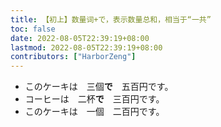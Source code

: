 ```yaml
---
title: 【初上】数量词+で，表示数量总和，相当于“一共”
toc: false
date: 2022-08-05T22:39:19+08:00
lastmod: 2022-08-05T22:39:19+08:00
contributors: ["HarborZeng"]
---
```


- このケーキは　三個**で**　五百円です。
- コーヒーは　二杯**で**　三百円です。
- このケーキは　一個　二百円です。

